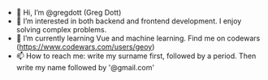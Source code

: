 - 👋 Hi, I’m @gregdott (Greg Dott)
- 👀 I’m interested in both backend and frontend development. I enjoy solving complex problems.
- 🌱 I’m currently learning Vue and machine learning. Find me on codewars (https://www.codewars.com/users/geoy)
- 📫 How to reach me: write my surname first, followed by a period. Then write my name followed by '@gmail.com'


